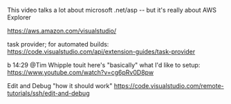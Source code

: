 

This video talks a lot about microsoft .net/asp -- 
but it's really about AWS Explorer

https://aws.amazon.com/visualstudio/


task provider; for automated builds:
https://code.visualstudio.com/api/extension-guides/task-provider

b 14:29
@Tim Whipple touit here's "basically" what I'd like to setup:
https://www.youtube.com/watch?v=cg6pRv0D8pw

Edit and Debug "how it should work"
https://code.visualstudio.com/remote-tutorials/ssh/edit-and-debug